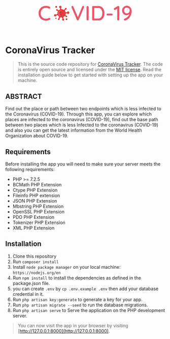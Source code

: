 
[<p align="center"><img  width="300" src="covid19.svg" align="center"/></p>](http://covid19.sabtinam.com)

&nbsp;
# CoronaVirus Tracker

> This is the source code repository for [CoronaVirus Tracker](http://covid19.sabtinam.com). The code is entirely open source and licensed under the [MIT license](LICENSE). Read the installation guide below to get started with setting up the app on your machine.

## ABSTRACT
Find out the place or path between two endpoints which is less infected to the Coronavirus (COVID-19). Through this app, you can explore which places are infected to the coronavirus (COVID-19), find out the base path between two places which is less Infected to the coronavirus (COVID-19) and also you can get the latest information from the World Health Organization about COVID-19.

## Requirements

Before installing the app you will need to make sure your server meets the following requirements:

- PHP >= 7.2.5
- BCMath PHP Extension
- Ctype PHP Extension
- Fileinfo PHP extension
- JSON PHP Extension
- Mbstring PHP Extension
- OpenSSL PHP Extension
- PDO PHP Extension
- Tokenizer PHP Extension
- XML PHP Extension

## Installation

1. Clone this repository
2. Run `composer install`
3. Install `node package manager` on your local machine: `https://nodejs.org/en`
4. Run `npm install` to install the dependencies as defined in the package.json file.
5. you can create `.env` by `cp .env.example .env` 
	then add your database credential in it.
6. Run `php artisan key:generate` to generate a key for your app.
7. Run `php artisan migrate --seed` to run the database migrations.
8. Run `php artisan serve` to Serve the application on the PHP development server.

> You can now visit the app in your browser by visiting [http://127.0.0.1:8000](http://127.0.0.1:8000).
